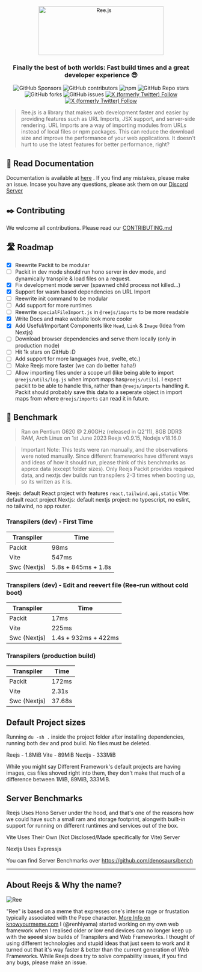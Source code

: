 <div align='center'>
  <a href="//ree.js.org">
  <img src="https://dev-to-uploads.s3.amazonaws.com/uploads/articles/st8dij8atau8h8brnahu.png" height='130px' width='331.5px' alt="Ree.js" />
  </a>
  <h3>Finally the best of both worlds: Fast build times and a great developer experience 😎</h3>
</div>

<!-- show some badges -->
<p align="center">
<img alt="GitHub Sponsors" src="https://img.shields.io/github/sponsors/renhiyama?style=for-the-badge&logo=github">
<img alt="GitHub contributors" src="https://img.shields.io/github/contributors/rovelstars/reejs?style=for-the-badge">
<img alt="npm" src="https://img.shields.io/npm/dw/reejs?style=for-the-badge">
<img alt="GitHub Repo stars" src="https://img.shields.io/github/stars/rovelstars/reejs?style=for-the-badge">
<img alt="GitHub forks" src="https://img.shields.io/github/forks/rovelstars/reejs?style=for-the-badge">
<img alt="GitHub issues" src="https://img.shields.io/github/issues/rovelstars/reejs?style=for-the-badge">
<a href="https://twitter.com/rovelstars">
  <img alt="X (formerly Twitter) Follow" src="https://img.shields.io/twitter/follow/rovelstars">
</a>
<a href="https://twitter.com/ren_hiyama_gg">
  <img alt="X (formerly Twitter) Follow" src="https://img.shields.io/twitter/follow/ren_hiyama_gg">
</a>
  </p>

> Ree.js is a library that makes web development faster and easier by providing features such as URL Imports, JSX support, and server-side rendering. URL Imports are a way of importing modules from URLs instead of local files or npm packages. This can reduce the download size and improve the performance of your web applications. It doesn't hurt to use the latest features for better performance, right?

## 📖 Read Documentation

Documentation is available at [here](https://ree.js.org/docs) . If you find any mistakes, please make an issue. Incase you have any questions, please ask them on our [Discord Server](https://discord.rovelstars.com/server)

## ✒️ Contributing

We welcome all contributions. Please read our [CONTRIBUTING.md](https://github.com/rovelstars/reejs/blob/main/CONTRIBUTING.md)

## 🛣️ Roadmap

- [x] Reewrite Packit to be modular
- [ ] Packit in dev mode should run hono server in dev mode, and dynamically transpile & load files on a request.
- [x] Fix development mode server (spawned child process not killed...)
- [x] Support for wasm based dependencies on URL Import
- [ ] Reewrite init command to be modular
- [ ] Add support for more runtimes
- [ ] Reewrite `specialFileImport.js` in `@reejs/imports` to be more readable
- [x] Write Docs and make website look more cooler
- [x] Add Useful/Important Components like `Head`, `Link` & `Image` (Idea from Nextjs)
- [ ] Download browser dependencies and serve them locally (only in production mode)
- [ ] Hit 1k stars on GitHub :D
- [ ] Add support for more languages (vue, svelte, etc.)
- [ ] Make Reejs more faster (we can do better haha!)
- [ ] Allow importing files under a scope url (like being able to import `@reejs/utils/log.js` when import maps has`@reejs/utils`). I expect packit to be able to handle this, rather than `@reejs/imports` handling it. Packit should probably save this data to a seperate object in import maps from where `@reejs/imports` can read it in future.

## 🚤 Benchmark

> Ran on Pentium G620 @ 2.60GHz (released in Q2'11), 8GB DDR3 RAM, Arch Linux on 1st June 2023 Reejs v0.9.15, Nodejs v18.16.0

> Important Note: This tests were ran manually, and the observations were noted manually. Since different frameworks have different ways and ideas of how it should run, please think of this benchmarks as approx data (except folder sizes). Only Reejs Packit provides required data, and nextjs dev builds run transpilers 2-3 times when booting up, so its written as it is.

Reejs: default React project with features `react,tailwind,api,static`
Vite: default react project
Nextjs: default nextjs project: no typescript, no eslint, no tailwind, no app router.

### Transpilers (dev) - First Time

| Transpiler   | Time                |
| ------------ | ------------------- |
| Packit       | 98ms                |
| Vite         | 547ms               |
| Swc (Nextjs) | 5.8s + 845ms + 1.8s |

### Transpilers (dev) - Edit and reevert file (Ree-run without cold boot)

| Transpiler   | Time                 |
| ------------ | -------------------- |
| Packit       | 17ms                 |
| Vite         | 225ms                |
| Swc (Nextjs) | 1.4s + 932ms + 422ms |

### Transpilers (production build)

| Transpiler   | Time   |
| ------------ | ------ |
| Packit       | 172ms  |
| Vite         | 2.31s  |
| Swc (Nextjs) | 37.68s |

## Default Project sizes

Running `du -sh .` inside the project folder after installing dependencies, running both dev and prod build. No files must be deleted.

Reejs - 1.8MiB
Vite - 89MiB
Nextjs - 333MiB

While you might say Different Framework's default projects are having images, css files shoved right into them, they don't make that much of a difference between 1MiB, 89MiB, 333MiB.

## Server Benchmarks

Reejs Uses Hono Server under the hood, and that's one of the reasons how we could have such a small ram and storage footprint, alongwith built-in support for running on different runtimes and services out of the box.

Vite Uses Their Own (Not Disclosed/Made specifically for Vite) Server

Nextjs Uses Expressjs

You can find Server Benchmarks over https://github.com/denosaurs/bench

---

## About Reejs & Why the name?

![Ree](https://i.kym-cdn.com/entries/icons/mobile/000/017/830/reee.jpg)

"Ree" is based on a meme that expresses one's intense rage or frustation typically associated with the Pepe character. [More Info on knowyourmeme.com](https://knowyourmeme.com/memes/reeeeeee)
I (@renhiyama) started working on my own web framework when I realised older or low end devices can no longer keep up with the ~~speed~~ slow builds of Transpilers and Web Frameworks. I thought of using different technologies and stupid ideas that just seem to work and it turned out that it's way faster & better than the current generation of Web Frameworks. While Reejs does try to solve compability issues, if you find any bugs, please make an issue.
